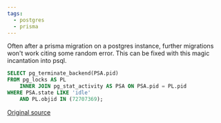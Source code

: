```yaml
---
tags:
  - postgres
  - prisma
---
```


Often after a prisma migration on a postgres instance, further migrations won't work citing some random error.  This can be fixed with this magic incantation into psql.

```sql
SELECT pg_terminate_backend(PSA.pid)
FROM pg_locks AS PL
    INNER JOIN pg_stat_activity AS PSA ON PSA.pid = PL.pid
WHERE PSA.state LIKE 'idle'
    AND PL.objid IN (72707369);
```

[Original source](https://stackoverflow.com/questions/76450818/supabase-prisma-migrate-dev-sometimes-times-out-postgres-advisory-lock/76467171#76467171)